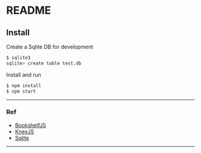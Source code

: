 # README

## Install

Create a Sqlite DB for development

```sh
$ sqlite3
sqlite> create table test.db
```

Install and run

```sh
$ npm install
$ npm start
```

---

### Ref

- [BookshelfJS](https://bookshelfjs.org/api.html)
- [KnexJS](https://knexjs.org/)
- [Sqlite](http://www.sqlitetutorial.net/)

---
